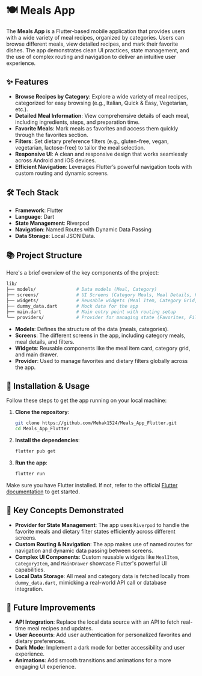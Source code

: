 

# 🍽️ Meals App


The **Meals App** is a Flutter-based mobile application that provides users with a wide variety of meal recipes, organized by categories. Users can browse different meals, view detailed recipes, and mark their favorite dishes. The app demonstrates clean UI practices, state management, and the use of complex routing and navigation to deliver an intuitive user experience.

## ✨ Features
- **Browse Recipes by Category**: Explore a wide variety of meal recipes, categorized for easy browsing (e.g., Italian, Quick & Easy, Vegetarian, etc.).
- **Detailed Meal Information**: View comprehensive details of each meal, including ingredients, steps, and preparation time.
- **Favorite Meals**: Mark meals as favorites and access them quickly through the favorites section.
- **Filters**: Set dietary preference filters (e.g., gluten-free, vegan, vegetarian, lactose-free) to tailor the meal selection.
- **Responsive UI**: A clean and responsive design that works seamlessly across Android and iOS devices.
- **Efficient Navigation**: Leverages Flutter’s powerful navigation tools with custom routing and dynamic screens.

## 🛠️ Tech Stack
- **Framework**: Flutter
- **Language**: Dart
- **State Management**: Riverpod
- **Navigation**: Named Routes with Dynamic Data Passing
- **Data Storage**: Local JSON Data.

## 📚 Project Structure

Here's a brief overview of the key components of the project:

```bash
lib/
├── models/               # Data models (Meal, Category)
├── screens/              # UI Screens (Category Meals, Meal Details, Filters, Tabs)
├── widgets/              # Reusable widgets (Meal Item, Category Grid, Main Drawer)
├── dummy_data.dart       # Mock data for the app
├── main.dart             # Main entry point with routing setup
└── providers/            # Provider for managing state (Favorites, Filters)
```

- **Models**: Defines the structure of the data (meals, categories).
- **Screens**: The different screens in the app, including category meals, meal details, and filters.
- **Widgets**: Reusable components like the meal item card, category grid, and main drawer.
- **Provider**: Used to manage favorites and dietary filters globally across the app.

## 🚀 Installation & Usage

Follow these steps to get the app running on your local machine:

1. **Clone the repository**:
   ```bash
   git clone https://github.com/Mehak1524/Meals_App_Flutter.git
   cd Meals_App_Flutter
   ```

2. **Install the dependencies**:
   ```bash
   flutter pub get
   ```

3. **Run the app**:
   ```bash
   flutter run
   ```

Make sure you have Flutter installed. If not, refer to the official [Flutter documentation](https://flutter.dev/docs/get-started/install) to get started.

## 🧠 Key Concepts Demonstrated

- **Provider for State Management**: The app uses `Riverpod` to handle the favorite meals and dietary filter states efficiently across different screens.
- **Custom Routing & Navigation**: The app makes use of named routes for navigation and dynamic data passing between screens.
- **Complex UI Components**: Custom reusable widgets like `MealItem`, `CategoryItem`, and `MainDrawer` showcase Flutter's powerful UI capabilities.
- **Local Data Storage**: All meal and category data is fetched locally from `dummy_data.dart`, mimicking a real-world API call or database integration.

## 🌱 Future Improvements

- **API Integration**: Replace the local data source with an API to fetch real-time meal recipes and updates.
- **User Accounts**: Add user authentication for personalized favorites and dietary preferences.
- **Dark Mode**: Implement a dark mode for better accessibility and user experience.
- **Animations**: Add smooth transitions and animations for a more engaging UI experience.

